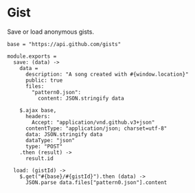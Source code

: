Gist
====

Save or load anonymous gists.

    base = "https://api.github.com/gists"

    module.exports =
      save: (data) ->
        data =
          description: "A song created with #{window.location}"
          public: true
          files:
            "pattern0.json":
              content: JSON.stringify data

        $.ajax base,
          headers:
            Accept: "application/vnd.github.v3+json"
          contentType: "application/json; charset=utf-8"
          data: JSON.stringify data
          dataType: "json"
          type: "POST"
        .then (result) ->
          result.id

      load: (gistId) ->
        $.get("#{base}/#{gistId}").then (data) ->
          JSON.parse data.files["pattern0.json"].content
